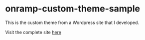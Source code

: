 # onramp-custom-theme-sample
This is the custom theme from a Wordpress site that I developed.

Visit the complete site [here](https://onrampremotelearning.net)
